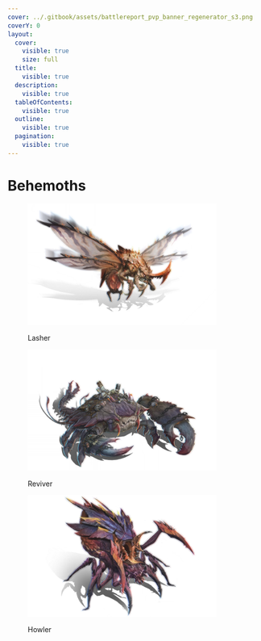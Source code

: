 ```yaml
---
cover: ../.gitbook/assets/battlereport_pvp_banner_regenerator_s3.png
coverY: 0
layout:
  cover:
    visible: true
    size: full
  title:
    visible: true
  description:
    visible: true
  tableOfContents:
    visible: true
  outline:
    visible: true
  pagination:
    visible: true
---
```


# Behemoths

<figure><img src="../.gitbook/assets/iap_warm_icon2.png" alt="" width="375"><figcaption><p>Lasher</p></figcaption></figure>

<figure><img src="../.gitbook/assets/iap_warm_icon.png" alt="" width="375"><figcaption><p>Reviver</p></figcaption></figure>

<figure><img src="../.gitbook/assets/iap_warm_icon1.png" alt="" width="375"><figcaption><p>Howler</p></figcaption></figure>

